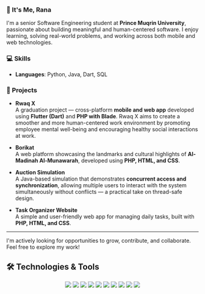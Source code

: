 ### 👋 It's Me, Rana 


I'm a senior Software Engineering student at **Prince Muqrin University**, passionate about building meaningful and human-centered software. I enjoy learning, solving real-world problems, and working across both mobile and web technologies.

### 💻 Skills

- **Languages**: Python, Java, Dart, SQL  


### 🚀 Projects

- **Rwaq X**  
  A graduation project — cross-platform **mobile and web app** developed using **Flutter (Dart)** and **PHP with Blade**. Rwaq X aims to create a smoother and more human-centered work environment by promoting employee mental well-being and encouraging healthy social interactions at work.

- **Borikat**  
  A web platform showcasing the landmarks and cultural highlights of **Al-Madinah Al-Munawarah**, developed using **PHP, HTML, and CSS**.

- **Auction Simulation**  
  A Java-based simulation that demonstrates **concurrent access and synchronization**, allowing multiple users to interact with the system simultaneously without conflicts — a practical take on thread-safe design.

- **Task Organizer Website**  
  A simple and user-friendly web app for managing daily tasks, built with **PHP, HTML, and CSS**.

---

I'm actively looking for opportunities to grow, contribute, and collaborate. Feel free to explore my work!

## 🛠️ Technologies & Tools

<p align="center">
  <img src="https://img.shields.io/badge/FLUTTER-02569B?style=for-the-badge&logo=flutter&logoColor=white" />
  <img src="https://img.shields.io/badge/DART-0175C2?style=for-the-badge&logo=dart&logoColor=white" />
  <img src="https://img.shields.io/badge/JAVA-ED8B00?style=for-the-badge&logo=java&logoColor=white" />
  <img src="https://img.shields.io/badge/PYTHON-3776AB?style=for-the-badge&logo=python&logoColor=white" />
  <img src="https://img.shields.io/badge/PHP-777BB4?style=for-the-badge&logo=php&logoColor=white" />
  <img src="https://img.shields.io/badge/HTML-E34F26?style=for-the-badge&logo=html5&logoColor=white" />
  <img src="https://img.shields.io/badge/CSS-1572B6?style=for-the-badge&logo=css3&logoColor=white" />
  <img src="https://img.shields.io/badge/SQL-003B57?style=for-the-badge&logo=mysql&logoColor=white" />
  <img src="https://img.shields.io/badge/GIT-F05032?style=for-the-badge&logo=git&logoColor=white" />
  <img src="https://img.shields.io/badge/VS%20Code-007ACC?style=for-the-badge&logo=visual-studio-code&logoColor=white" />
</p>



